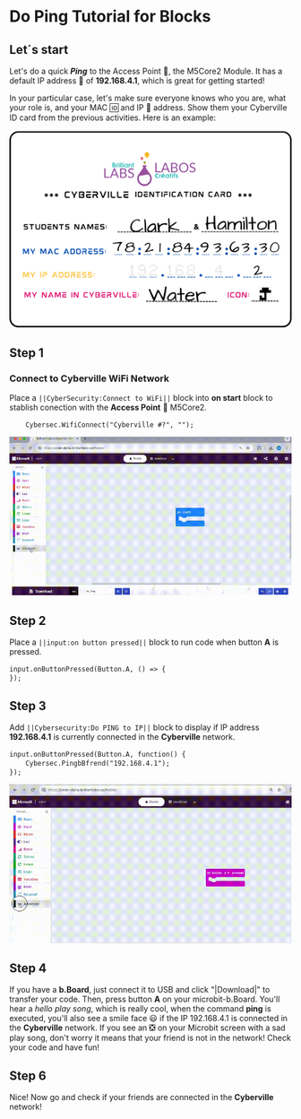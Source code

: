
# Do Ping Tutorial for Blocks

## Let´s start

Let's do a quick __*Ping*__ to the Access Point 📳, the M5Core2 Module. It has a default IP address 📮 of __192.168.4.1__, which is great for getting started!

In your particular case, let's make sure everyone knows who you are, what your role is, and your MAC 🆔 and IP 📮 address. Show them your Cyberville ID card from the previous activities. Here is an example:

![IDCard](https://github.com/Brilliant-Labs/code.bl/blob/code_alpha/packaged/docs/static/mb/projects/bboard-tutorials-cyberville/Networking/4_Do_Ping/IDcard.png?raw=true "IDCard")

## Step 1

### Connect to Cyberville WiFi Network 

Place a ``||CyberSecurity:Connect to WiFi||`` block into __on start__ block to stablish conection with the __Access Point__ 📳 M5Core2.

```blocks
    Cybersec.WifiConnect("Cyberville #?", "");
```

![CntCyberville](https://github.com/Brilliant-Labs/code.bl/blob/code_alpha/packaged/docs/static/mb/projects/bboard-tutorials-cyberville/Networking/4_Do_Ping/CntCyberville.gif?raw=true "Connection to Cyberville")

## Step 2
Place a ``||input:on button pressed||`` block to run code when button **A** is pressed.

```blocks
input.onButtonPressed(Button.A, () => { 
});
```

## Step 3
Add ``||Cybersecurity:Do PING to IP||`` block to display if IP address __192.168.4.1__ is currently connected in the __Cyberville__ network.

```blocks
input.onButtonPressed(Button.A, function() {
    Cybersec.PingbBfrend("192.168.4.1");
});
```
![Do_Ping](https://github.com/Brilliant-Labs/code.bl/blob/code_alpha/packaged/docs/static/mb/projects/bboard-tutorials-cyberville/Networking/4_Do_Ping/DoPing.gif?raw=true "Do Ping to 192.168.4.1")

## Step 4

If you have a __b.Board__, just connect it to USB and click "|Download|" to transfer your code. Then, press button **A** on your microbit-b.Board. You'll hear a _hello play song_, which is really cool, when the command __ping__ is executed, you'll also see a smile face 😃 if the IP 192.168.4.1 is connected in the __Cyberville__ network. If you see an ❎ on your Microbit screen with a sad play song, don't worry it means that your friend is not in the network!
Check your code and have fun!

## Step 6

Nice! Now go and check if your friends are connected in the __Cyberville__ network!

